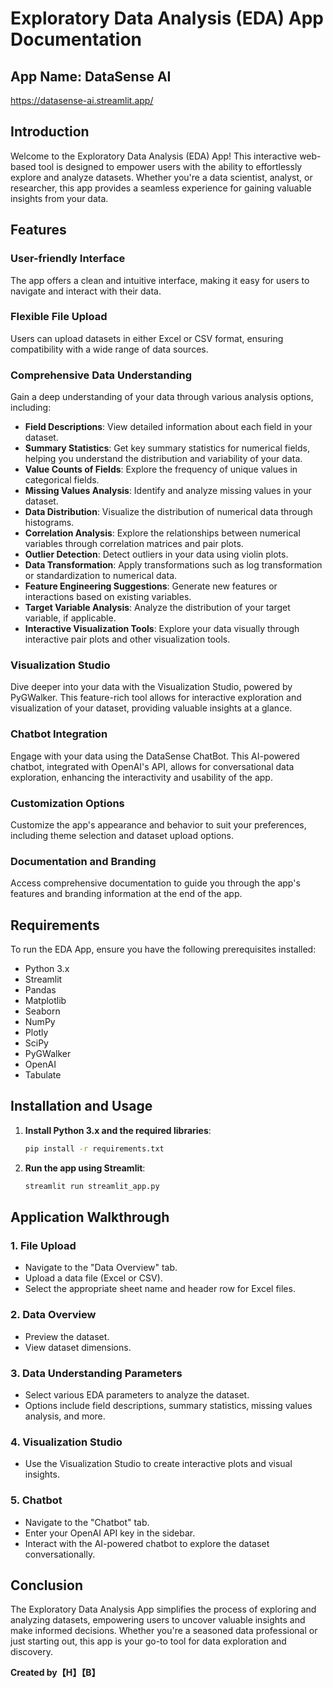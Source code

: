 # Exploratory Data Analysis (EDA) App Documentation

## App Name: DataSense AI
https://datasense-ai.streamlit.app/

## Introduction

Welcome to the Exploratory Data Analysis (EDA) App! This interactive web-based tool is designed to empower users with the ability to effortlessly explore and analyze datasets. Whether you're a data scientist, analyst, or researcher, this app provides a seamless experience for gaining valuable insights from your data.

## Features

### User-friendly Interface
The app offers a clean and intuitive interface, making it easy for users to navigate and interact with their data.

### Flexible File Upload
Users can upload datasets in either Excel or CSV format, ensuring compatibility with a wide range of data sources.

### Comprehensive Data Understanding
Gain a deep understanding of your data through various analysis options, including:
- **Field Descriptions**: View detailed information about each field in your dataset.
- **Summary Statistics**: Get key summary statistics for numerical fields, helping you understand the distribution and variability of your data.
- **Value Counts of Fields**: Explore the frequency of unique values in categorical fields.
- **Missing Values Analysis**: Identify and analyze missing values in your dataset.
- **Data Distribution**: Visualize the distribution of numerical data through histograms.
- **Correlation Analysis**: Explore the relationships between numerical variables through correlation matrices and pair plots.
- **Outlier Detection**: Detect outliers in your data using violin plots.
- **Data Transformation**: Apply transformations such as log transformation or standardization to numerical data.
- **Feature Engineering Suggestions**: Generate new features or interactions based on existing variables.
- **Target Variable Analysis**: Analyze the distribution of your target variable, if applicable.
- **Interactive Visualization Tools**: Explore your data visually through interactive pair plots and other visualization tools.

### Visualization Studio
Dive deeper into your data with the Visualization Studio, powered by PyGWalker. This feature-rich tool allows for interactive exploration and visualization of your dataset, providing valuable insights at a glance.

### Chatbot Integration
Engage with your data using the DataSense ChatBot. This AI-powered chatbot, integrated with OpenAI's API, allows for conversational data exploration, enhancing the interactivity and usability of the app.

### Customization Options
Customize the app's appearance and behavior to suit your preferences, including theme selection and dataset upload options.

### Documentation and Branding
Access comprehensive documentation to guide you through the app's features and branding information at the end of the app.

## Requirements

To run the EDA App, ensure you have the following prerequisites installed:

- Python 3.x
- Streamlit
- Pandas
- Matplotlib
- Seaborn
- NumPy
- Plotly
- SciPy
- PyGWalker
- OpenAI
- Tabulate

## Installation and Usage

1. **Install Python 3.x and the required libraries**:
   ```sh
   pip install -r requirements.txt
   ```

2. **Run the app using Streamlit**:
   ```sh
   streamlit run streamlit_app.py
   ```

## Application Walkthrough

### 1. File Upload

- Navigate to the "Data Overview" tab.
- Upload a data file (Excel or CSV).
- Select the appropriate sheet name and header row for Excel files.

### 2. Data Overview

- Preview the dataset.
- View dataset dimensions.

### 3. Data Understanding Parameters

- Select various EDA parameters to analyze the dataset.
- Options include field descriptions, summary statistics, missing values analysis, and more.

### 4. Visualization Studio

- Use the Visualization Studio to create interactive plots and visual insights.

### 5. Chatbot

- Navigate to the "Chatbot" tab.
- Enter your OpenAI API key in the sidebar.
- Interact with the AI-powered chatbot to explore the dataset conversationally.

## Conclusion

The Exploratory Data Analysis App simplifies the process of exploring and analyzing datasets, empowering users to uncover valuable insights and make informed decisions. Whether you're a seasoned data professional or just starting out, this app is your go-to tool for data exploration and discovery.

**Created by【H】【B】**
